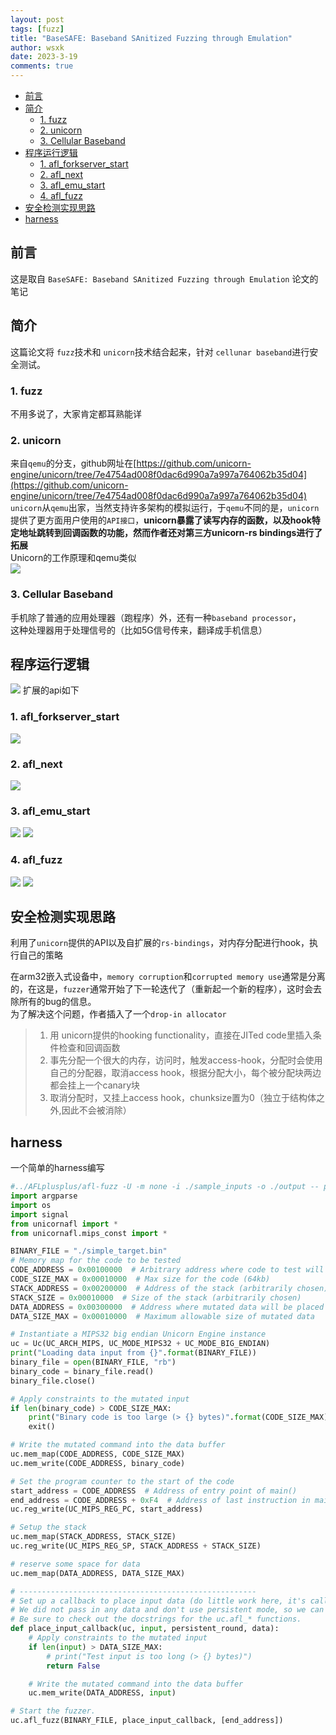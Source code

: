 ```yaml
---
layout: post
tags: [fuzz]
title: "BaseSAFE: Baseband SAnitized Fuzzing through Emulation"
author: wsxk
date: 2023-3-19
comments: true
---
```


- [前言](#前言)
- [简介](#简介)
  - [1. fuzz](#1-fuzz)
  - [2. unicorn](#2-unicorn)
  - [3. Cellular Baseband](#3-cellular-baseband)
- [程序运行逻辑](#程序运行逻辑)
  - [1. afl\_forkserver\_start](#1-afl_forkserver_start)
  - [2. afl\_next](#2-afl_next)
  - [3. afl\_emu\_start](#3-afl_emu_start)
  - [4. afl\_fuzz](#4-afl_fuzz)
- [安全检测实现思路](#安全检测实现思路)
- [harness](#harness)


<!-- Google tag (gtag.js) -->
<script async src="https://www.googletagmanager.com/gtag/js?id=G-C22S5YSYL7"></script>
<script>
  window.dataLayer = window.dataLayer || [];
  function gtag(){dataLayer.push(arguments);}
  gtag('js', new Date());

  gtag('config', 'G-C22S5YSYL7');
</script>

## 前言<br>
这是取自 `BaseSAFE: Baseband SAnitized Fuzzing through Emulation` 论文的笔记<br>

## 简介<br>
这篇论文将 `fuzz`技术和 `unicorn`技术结合起来，针对 `cellunar baseband`进行安全测试。<br>

### 1. fuzz<br>
不用多说了，大家肯定都耳熟能详<br>

### 2. unicorn<br>
来自`qemu`的分支，github网址在[https://github.com/unicorn-engine/unicorn/tree/7e4754ad008f0dac6d990a7a997a764062b35d04](https://github.com/unicorn-engine/unicorn/tree/7e4754ad008f0dac6d990a7a997a764062b35d04)<br>
`unicorn`从`qemu`出家，当然支持许多架构的模拟运行，于`qemu`不同的是，`unicorn`提供了更方面用户使用的`API接口`，**unicorn暴露了读写内存的函数，以及hook特定地址跳转到回调函数的功能，然而作者还对第三方unicorn-rs bindings进行了拓展**<br>
Unicorn的工作原理和qemu类似<br>
![](https://raw.githubusercontent.com/wsxk/wsxk_pictures/main/2023-2-18-reverse/20230319141716.png)

### 3. Cellular Baseband<br>
手机除了普通的应用处理器（跑程序）外，还有一种`baseband processor`，<br>
这种处理器用于处理信号的（比如5G信号传来，翻译成手机信息）<br>

## 程序运行逻辑<br>
![](https://raw.githubusercontent.com/wsxk/wsxk_pictures/main/2023-2-18-reverse/20230319151047.png)
扩展的api如下<br>
### 1. afl_forkserver_start<br>
![](https://raw.githubusercontent.com/wsxk/wsxk_pictures/main/2023-2-18-reverse/20230319210904.png)

### 2. afl_next<br>
![](https://raw.githubusercontent.com/wsxk/wsxk_pictures/main/2023-2-18-reverse/20230319210844.png)

### 3. afl_emu_start<br>
![](https://raw.githubusercontent.com/wsxk/wsxk_pictures/main/2023-2-18-reverse/20230319210818.png)
![](https://raw.githubusercontent.com/wsxk/wsxk_pictures/main/2023-2-18-reverse/20230319210830.png)

### 4. afl_fuzz<br>
![](https://raw.githubusercontent.com/wsxk/wsxk_pictures/main/2023-2-18-reverse/20230319210716.png)
![](https://raw.githubusercontent.com/wsxk/wsxk_pictures/main/2023-2-18-reverse/20230319210731.png)

## 安全检测实现思路<br>
利用了`unicorn`提供的API以及自扩展的`rs-bindings`，对内存分配进行hook，执行自己的策略<br>

在arm32嵌入式设备中，`memory corruption`和`corrupted memory use`通常是分离的，在这是，`fuzzer`通常开始了下一轮迭代了（重新起一个新的程序），这时会去除所有的bug的信息。<br>
为了解决这个问题，作者插入了一个`drop-in allocator`<br>
> 1. 用 unicorn提供的hooking functionality，直接在JITed code里插入条件检查和回调函数
> 2. 事先分配一个很大的内存，访问时，触发access-hook，分配时会使用自己的分配器，取消access hook，根据分配大小，每个被分配块两边都会挂上一个canary块
> 3. 取消分配时，又挂上access hook，chunksize置为0（独立于结构体之外,因此不会被消除）


## harness<br>
一个简单的harness编写<br>
```python
#../AFLplusplus/afl-fuzz -U -m none -i ./sample_inputs -o ./output -- python3 test_harness.py @@ 
import argparse
import os
import signal
from unicornafl import *
from unicornafl.mips_const import *

BINARY_FILE = "./simple_target.bin"
# Memory map for the code to be tested
CODE_ADDRESS = 0x00100000  # Arbitrary address where code to test will be loaded
CODE_SIZE_MAX = 0x00010000  # Max size for the code (64kb)
STACK_ADDRESS = 0x00200000  # Address of the stack (arbitrarily chosen)
STACK_SIZE = 0x00010000  # Size of the stack (arbitrarily chosen)
DATA_ADDRESS = 0x00300000  # Address where mutated data will be placed
DATA_SIZE_MAX = 0x00010000  # Maximum allowable size of mutated data

# Instantiate a MIPS32 big endian Unicorn Engine instance
uc = Uc(UC_ARCH_MIPS, UC_MODE_MIPS32 + UC_MODE_BIG_ENDIAN)
print("Loading data input from {}".format(BINARY_FILE))
binary_file = open(BINARY_FILE, "rb")
binary_code = binary_file.read()
binary_file.close()

# Apply constraints to the mutated input
if len(binary_code) > CODE_SIZE_MAX:
    print("Binary code is too large (> {} bytes)".format(CODE_SIZE_MAX))
    exit()

# Write the mutated command into the data buffer
uc.mem_map(CODE_ADDRESS, CODE_SIZE_MAX)
uc.mem_write(CODE_ADDRESS, binary_code)

# Set the program counter to the start of the code
start_address = CODE_ADDRESS  # Address of entry point of main()
end_address = CODE_ADDRESS + 0xF4  # Address of last instruction in main()
uc.reg_write(UC_MIPS_REG_PC, start_address)

# Setup the stack
uc.mem_map(STACK_ADDRESS, STACK_SIZE)
uc.reg_write(UC_MIPS_REG_SP, STACK_ADDRESS + STACK_SIZE)

# reserve some space for data
uc.mem_map(DATA_ADDRESS, DATA_SIZE_MAX)

# -----------------------------------------------------
# Set up a callback to place input data (do little work here, it's called for every single iteration)
# We did not pass in any data and don't use persistent mode, so we can ignore these params.
# Be sure to check out the docstrings for the uc.afl_* functions.
def place_input_callback(uc, input, persistent_round, data):
    # Apply constraints to the mutated input
    if len(input) > DATA_SIZE_MAX:
        # print("Test input is too long (> {} bytes)")
        return False

    # Write the mutated command into the data buffer
    uc.mem_write(DATA_ADDRESS, input)

# Start the fuzzer.
uc.afl_fuzz(BINARY_FILE, place_input_callback, [end_address])
```